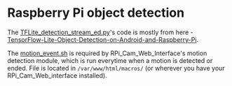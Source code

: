 # Raspberry Pi object detection

The [TFLite_detection_stream_ed.py](./TFLite_detection_stream_ed.py)'s code is mostly from here - [TensorFlow-Lite-Object-Detection-on-Android-and-Raspberry-Pi](https://github.com/EdjeElectronics/TensorFlow-Lite-Object-Detection-on-Android-and-Raspberry-Pi).

The [motion_event.sh](./motion_event.sh) is required by RPi_Cam_Web_Interface's motion detection module, which is run everytime when a motion is detected or ended. File is located in `/var/www/html/macros/` (or wherever you have your RPi_Cam_Web_interface installed).